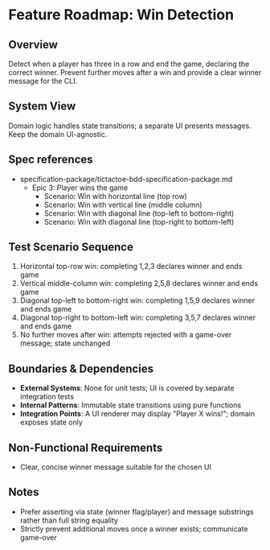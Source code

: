 # Feature Roadmap: Win Detection

## Overview

Detect when a player has three in a row and end the game, declaring the correct winner. Prevent further moves after a win and provide a clear winner message for the CLI.

## System View

Domain logic handles state transitions; a separate UI presents messages. Keep the domain UI-agnostic.

## Spec references

- specification-package/tictactoe-bdd-specification-package.md
  - Epic 3: Player wins the game
    - Scenario: Win with horizontal line (top row)
    - Scenario: Win with vertical line (middle column)
    - Scenario: Win with diagonal line (top-left to bottom-right)
    - Scenario: Win with diagonal line (top-right to bottom-left)

## Test Scenario Sequence

1. Horizontal top-row win: completing 1,2,3 declares winner and ends game
2. Vertical middle-column win: completing 2,5,8 declares winner and ends game
3. Diagonal top-left to bottom-right win: completing 1,5,9 declares winner and ends game
4. Diagonal top-right to bottom-left win: completing 3,5,7 declares winner and ends game
5. No further moves after win: attempts rejected with a game-over message; state unchanged

## Boundaries & Dependencies

- **External Systems**: None for unit tests; UI is covered by separate integration tests
- **Internal Patterns**: Immutable state transitions using pure functions
- **Integration Points**: A UI renderer may display "Player X wins!"; domain exposes state only

## Non-Functional Requirements

- Clear, concise winner message suitable for the chosen UI

## Notes

- Prefer asserting via state (winner flag/player) and message substrings rather than full string equality
- Strictly prevent additional moves once a winner exists; communicate game-over
